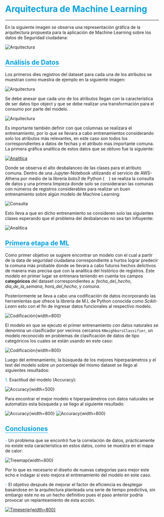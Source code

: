 # <span style="color: #00A1DD">Arquitectura de Machine Learning</span>
<hr style="border-color: #00A1DD;">
En la siguiente imagen se observa una representación gráfica de la arquitectura propuesta para la aplicación de Machine Learning sobre los datos de Seguridad ciudadana:

![Arquitectura](images\ARQ_V1.png "ML_Arquitectura")

## <span style="border-bottom: 1px solid; border-bottom-color: #00A1DD; color: #00A1DD">Análisis de Datos</span>
Los primeros dies registros del dataset para cada una de los atributos se muestran como muestra de ejemplo en la siguiente imagen:

![Arquitectura](images\head_data.png "ML_Arquitectura")

Se debe anexar que cada uno de los atributos llegan con la característica de ser datos tipo object y que se debe realizar una transformación para el consumo por parte del modelo.

![Arquitectura](images\data_type.png "ML_Arquitectura")

Es importante también definir con que columnas se realizara el entrenamiento, por lo que se llevara a cabo entrenamientos considerando solo los atributos más relevantes, en este caso son todos los correspondientes a datos de fechas y el atributo mas importante comuna.
La primera gráfica analítica de estos datos que se obtuvo fue la siguiente:

[![Analítica](images\d1.png "Analítica_1")](images\d1.png "Analítica_1")

Donde se observa el alto desbalanceo de las clases para el atributo comuna.
Dentro de una Jupyter-Notebook utilizando el servicio de AWS-Athena por medio de la librería _boto3_ de Python (<img src="https://raw.githubusercontent.com/FortAwesome/Font-Awesome/0698449d50f2b95517562295a59d414afc68b369/svgs/brands/python.svg" width="15" height="15">) se realiza la consulta de datos y una primera limpieza donde solo se consideraran las comunas con números de registros considerables para realizar un buen entrenamiento sobre algún modelo de Machine Learning:

![Consulta](images\consulta.png "Consulta")

Esto lleva a que en dicho entrenamiento se consideren solo las siguientes clases esperando que el problema del desbalanceo no sea tan influyente:

![Analítica](images\d2.png "Analítica_2")

## <span style="border-bottom: 1px solid; border-bottom-color: #00A1DD; color: #00A1DD">Primera etapa de ML</span>
Como primer objetivo se sugiere encontrar un modelo con el cual a partir de la data de seguridad ciudadana correspondiente a hurtos lograr predecir la comuna más probable donde se llevara a cabo futuros hechos delictivos de manera mas precisa que con la analítica del histórico de registros. Este modelo en primer lugar se entrenara teniendo en cuenta los campos **categóricos** del dataset correspondientes a: _fecha_del_hecho_, _dia_de_la_semana_, _hora_del_hecho_, y _comuna_.

Posteriormente se lleva a cabo una codificación de datos incorporando las herramientas que ofrece la librería de M.L de Python conocida como _Scikit-Learn_ esto con el fin de ingresar datos funcionales al respectivo modelo. 

![Codificación](images\cod1.png "cod_1"){width=800}

El modelo en que se ejecuto el primer entrenamiento con datos naturales se denomina un clasificador por vecinos cercanos ```KNeighborsClassifier```, un modelo reconocido en problemas de clasificación de datos de tipo categóricos los cuales se están usando en este caso:

![Codificación](images\cod2.png "cod_2"){width=800}

Luego del entrenamiento, la búsqueda de los mejores hiperparámetros y el test del modelo sobre un porcentaje del mismo dataset se llego al siguientes resultados:

<span style="color: #00A1DD">1.</span> Exactitud del modelo (Accuracy):

![Accuracy](images\cod3.png "Accuracy"){width=500}

Para encontrar el mejor modelo e hiperparámetros con datos naturales se automatizo esta búsqueda y se llego al siguiente resultado:  

![Accuracy](images\cod4.png "Accuracy"){width=800}
![Accuracy](images\cod5.png "Accuracy"){width=800}
## <span style="border-bottom: 1px solid; border-bottom-color: #00A1DD; color: #00A1DD">Conclusiones</span>
<span style="color: #00A1DD">-</span> Un problema que se encontró fue la correlación de datos, prácticamente no existe esta característica en estos datos, como se muestra en el mapa de calor:

![Treemap](images\cod6.png "Treemap"){width=800}

Por lo que es necesario el diseño de nuevas categorías para mejor este echo e indagar si esto mejora el entrenamiento del modelo en este caso.

<span style="color: #00A1DD">-</span> El objetivo después de mejorar el factor de eficiencia es desplegar basándose en la arquitectura planteada una serie de tiempo predictiva, sin embargo este no es un hecho definitivo pues el paso anterior podría provocar un replanteamiento de esta acción.

[![Timeserie](images\newplot.png "Timeserie"){width=800}](images\newplot.png "Timeserie")